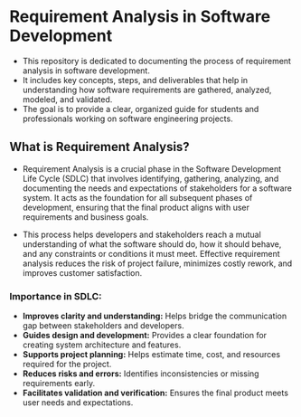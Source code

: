 # Requirement Analysis in Software Development

- This repository is dedicated to documenting the process of requirement analysis in software development. 
- It includes key concepts, steps, and deliverables that help in understanding how software requirements are gathered, analyzed, modeled, and validated. 
- The goal is to provide a clear, organized guide for students and professionals working on software engineering projects.

## What is Requirement Analysis?

- Requirement Analysis is a crucial phase in the Software Development Life Cycle (SDLC) that involves identifying, gathering, analyzing, and documenting the needs and expectations of stakeholders for a software system. It acts as the foundation for all subsequent phases of development, ensuring that the final product aligns with user requirements and business goals.

- This process helps developers and stakeholders reach a mutual understanding of what the software should do, how it should behave, and any constraints or conditions it must meet. Effective requirement analysis reduces the risk of project failure, minimizes costly rework, and improves customer satisfaction.

### Importance in SDLC:
- **Improves clarity and understanding:** Helps bridge the communication gap between stakeholders and developers.
- **Guides design and development:** Provides a clear foundation for creating system architecture and features.
- **Supports project planning:** Helps estimate time, cost, and resources required for the project.
- **Reduces risks and errors:** Identifies inconsistencies or missing requirements early.
- **Facilitates validation and verification:** Ensures the final product meets user needs and expectations.
